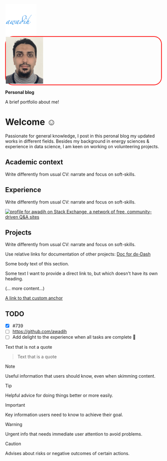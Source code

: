 <img src="./img/android-chrome-512x512.png" alt="logo" width="100"/>

<div style="border: 2px solid red; border-radius: 25px;">
  <img src="./img/Photo.jpeg" alt="My Photo" width="120" height="150">
</div>


**Personal blog**

A brief portfolio about me!

# Welcome :relaxed:

Passionate for general knowledge, I post in this peronal blog my updated works in different fields. Besides my background in energy sciences & experience in data science, I am keen on working on volunteering projects.

## Academic context

Write differently from usual CV: narrate and focus on soft-skills. 

## Experience

Write differently from usual CV: narrate and focus on soft-skills. 

<a href="https://stackexchange.com/users/17874586"><img src="https://stackexchange.com/users/flair/17874586.png" width="208" height="58" alt="profile for awadih on Stack Exchange, a network of free, community-driven Q&amp;A sites" title="profile for awadih on Stack Exchange, a network of free, community-driven Q&amp;A sites"></a>

## Projects 

Write differently from usual CV: narrate and focus on soft-skills.

Use relative links for documentation of other projects:
[Doc for dx-Dash](dx-Dash/docs/development/1.current_location.md)

Some body text of this section.

<a name="my-custom-anchor-point"></a>
Some text I want to provide a direct link to, but which doesn't have its own heading.

(… more content…)

[A link to that custom anchor](#my-custom-anchor-point)

## TODO

- [x] #739
- [ ] https://github.com/awadih
- [ ] Add delight to the experience when all tasks are complete :tada:

Text that is not a quote

> Text that is a quote

> [!NOTE]
> Useful information that users should know, even when skimming content.

> [!TIP]
> Helpful advice for doing things better or more easily.

> [!IMPORTANT]
> Key information users need to know to achieve their goal.

> [!WARNING]
> Urgent info that needs immediate user attention to avoid problems.

> [!CAUTION]
> Advises about risks or negative outcomes of certain actions.

